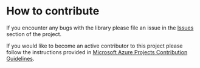 # How to contribute

If you encounter any bugs with the library please file an issue in the [Issues](https://github.com/Azure/azure-sdk-for-android/issues) section of the project.

If you would like to become an active contributor to this project please follow the instructions provided in [Microsoft Azure Projects Contribution Guidelines](http://azure.github.com/guidelines.html).
